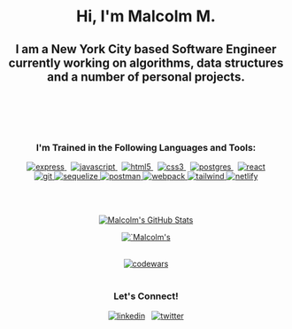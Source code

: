 <!--

### Hi there 👋

**malcolmlearnstech/malcolmlearnstech** is a ✨ _special_ ✨ repository because its `README.md` (this file) appears on your GitHub profile.

Here are some ideas to get you started:

- 🔭 I’m currently working on mastering real life application algorithms and data structure
- 🌱 I’m currently spending time relearning ...
- 👯 I’m looking to collaborate on ...
- 🤔 I’m looking for help with ...
- 💬 Ask me about ...
- 📫 How to reach me: ...
- 😄 Pronouns: ...
- ⚡ Fun fact: ...

<p align="center">
  <a href="https://codesandbox.io">
    <img src="https://codesandbox.io/static/img/banner.png?v=2" height="300px">
  </a>
</p>

-->

<h1 align="center">
Hi, I'm Malcolm M.
</h1>

<h2 align="center">
I am a New York City based Software Engineer currently working on algorithms, data structures and a number of personal projects. 
</h2>
<br>
<br>

<div align="center">

<p align=>
<!-- LINK TO TWITTER PROFILE
<a href="https://twitter.com/mrmlearnstech" target="blank"><img align="center" src="https://raw.githubusercontent.com/rahuldkjain/github-profile-readme-generator/master/src/images/icons/Social/twitter.svg" alt="mrmlearnstech" height="30" width="40" /></a>
-->
  
<!--  
<a href="https://linkedin.com/in/malcolmrm" target="blank"><img align="center" src="https://raw.githubusercontent.com/rahuldkjain/github-profile-readme-generator/master/src/images/icons/Social/linked-in-alt.svg" alt="malcolmrm" height="30" width="40" /></a>
-->

</div>

<br>

<h3 align="center">I'm Trained in the Following Languages and Tools:</h3>

<div align="center">
<p>

<!--PREVIOUS TECHNOLOGY/LIBRARY LOGO DISPLAY-->
<!--
<a href="https://expressjs.com" target="_blank" rel="noreferrer">
<img src="https://img.shields.io/badge/express.js-%23404d59.svg?style=for-the-badge&logo=express&logoColor=%2361DAFB" alt="express" width="120" height="35"/>
</a> <a href="https://developer.mozilla.org/en-US/docs/Web/JavaScript" target="_blank" rel="noreferrer">
<img src="https://raw.githubusercontent.com/devicons/devicon/master/icons/javascript/javascript-original.svg" alt="javascript" width="40" height="40"/>
</a><a href="https://www.w3schools.com/css/" target="_blank" rel="noreferrer">
<img src="https://raw.githubusercontent.com/devicons/devicon/master/icons/css3/css3-original-wordmark.svg" alt="css3" width="40" height="40"/> </a> <a href="https://www.w3.org/html/" target="_blank" rel="noreferrer">
<img src="https://raw.githubusercontent.com/devicons/devicon/master/icons/html5/html5-original-wordmark.svg" alt="html5" width="40" height="40"/>
</a> <a href="https://nodejs.org" target="_blank" rel="noreferrer">
<img src="https://raw.githubusercontent.com/devicons/devicon/master/icons/nodejs/nodejs-original-wordmark.svg" alt="nodejs" width="40" height="40"/> </a> <a href="https://www.postgresql.org" target="_blank" rel="noreferrer">
<img src="https://raw.githubusercontent.com/devicons/devicon/master/icons/postgresql/postgresql-original-wordmark.svg" alt="postgresql" width="40" height="40"/> </a> <a href="https://reactjs.org/" target="_blank" rel="noreferrer">
<img src="https://raw.githubusercontent.com/devicons/devicon/master/icons/react/react-original-wordmark.svg" alt="react" width="40" height="40"/> </a> <a href="https://reactnative.dev/" target="_blank" rel="noreferrer">
<img src="https://reactnative.dev/img/header_logo.svg" alt="reactnative" width="40" height="40"/> </a> <a href="https://redux.js.org" target="_blank" rel="noreferrer">
<img src="https://raw.githubusercontent.com/devicons/devicon/master/icons/redux/redux-original.svg" alt="redux" width="40" height="40"/> </a>
-->
<a href="https://expressjs.com" target="_blank" >
<img src="https://skillicons.dev/icons?i=express" alt="express"/>
</a>&nbsp;
<a href="https://developer.mozilla.org/en-US/docs/Web/JavaScript" target="_blank">
<img src="https://skillicons.dev/icons?i=javascript" alt="javascript"/>
</a>&nbsp;
<a href="https://www.w3schools.com/html/" target="_blank">
<img src="https://skillicons.dev/icons?i=html" alt="html5"/>
</a>&nbsp;
<a href="https://www.w3schools.com/css/" target="_blank">
<img src="https://skillicons.dev/icons?i=css" alt="css3"/>
</a>&nbsp;
<!--<a href="https://nodejs.org" target="_blank">
<img src="https://skillicons.dev/icons?i=nodejs" alt="nodejs"/>
</a>&nbsp;-->
<a href="https://www.postgresql.org" target="_blank">
<img src="https://skillicons.dev/icons?i=postgres" alt="postgres"/>
</a>&nbsp;
<a href="https://reactjs.org/" target="_blank">
<img src="https://skillicons.dev/icons?i=react" alt="react"/>
</a>
<br>
<!--<a href="https://redux.js.org/" target="_blank" >
<img src="https://skillicons.dev/icons?i=redux" alt="redux"/>
</a>-->
<a href="https://git-scm.com/" target="_blank">
<img src="https://skillicons.dev/icons?i=git" alt="git"/>
</a>
<a href="https://sequelize.org/" target="_blank">
<img src="https://skillicons.dev/icons?i=sequelize" alt="sequelize"/>
</a>
<a href="https://www.postman.com/" target="_blank">
<img src="https://skillicons.dev/icons?i=postman" alt="postman"/>
</a>
<a href="https://webpack.js.org/concepts/" target="_blank">
<img src="https://skillicons.dev/icons?i=webpack" alt="webpack"/>
</a>
<a href="https://tailwindcss.com/" target="_blank">
<img src="https://skillicons.dev/icons?i=tailwind" alt="tailwind"/>
</a>
<a href="https://www.netlify.com/" target="_blank">
<img src="https://skillicons.dev/icons?i=netlify" alt="netlify"/>
</a>

</p>
</div>

<!--
Programming Language Stats:

[![Top Langs](https://github-readme-stats.vercel.app/api/top-langs/?username=malcolmlearnstech)](https://github.com/anuraghazra/github-readme-stats)
-->

<!-- Git Hub Commit Stats -->
<!--[![Anurag's GitHub stats](https://github-readme-stats.vercel.app/api?username=malcolmlearnstech&count_private=true)](https://github.com/anuraghazra/github-readme-stats) -->
<!--[![GitHub Streak](https://streak-stats.demolab.com/?user=malcolmlearnstech)](https://git.io/streak-stats) -->
<br>
<br>

<div align = "center">

<a href="https://github.com/malcolmlearnstech"> <img align="center" src="https://github-readme-stats.vercel.app/api?username=malcolmlearnstech&custom_title=Malcolm's%20Github%20Stats&card_width=100&show_icons=true&line_height=30&count_private=true&theme=vue" alt="Malcolm's GitHub Stats" />
</a>

<a href="https://github.com/malcolmlearnstech"> 
<img align="center" src="https://github-readme-streak-stats.herokuapp.com?user=malcolmlearnstech&hide_border=true&date_format=M%20j%5B%2C%20Y%5D&line_height=30&theme=vue-dark" alt=`Malcolm's Github Streak`/>

<br>
<br>

<a href> <img src="https://www.codewars.com/users/malcolmdotjson/badges/large" alt="codewars"/> </a>
<br>
<br>

<h3>Let's Connect!</h3>

<a href="https://www.linkedin.com/in/malcolmrm/" target="_blank"><img src="https://skillicons.dev/icons?i=linkedin" alt="linkedin"/></a>&nbsp;&nbsp;
<a href="https://twitter.com/mrmlearnstech" target="_blank"><img src="https://skillicons.dev/icons?i=twitter" alt="twitter"/></a>

</p>

</div>
